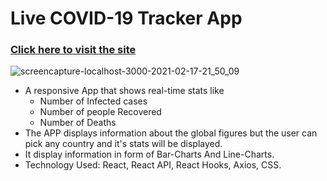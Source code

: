 # Live COVID-19 Tracker App
### [Click here to visit the site](https://corona-virus-trackerr.netlify.app)
![screencapture-localhost-3000-2021-02-17-21_50_09](https://user-images.githubusercontent.com/68294925/108236002-6f247900-716c-11eb-893c-5f06f960864c.png)

* A responsive App that shows real-time stats like 
   * Number of Infected cases
   * Number of people Recovered
   * Number of Deaths
* The APP displays information about the global figures but the user can pick any country and it's stats will be displayed.
* It display information in form of Bar-Charts And Line-Charts.
* Technology Used: React, React API, React Hooks, Axios, CSS.

